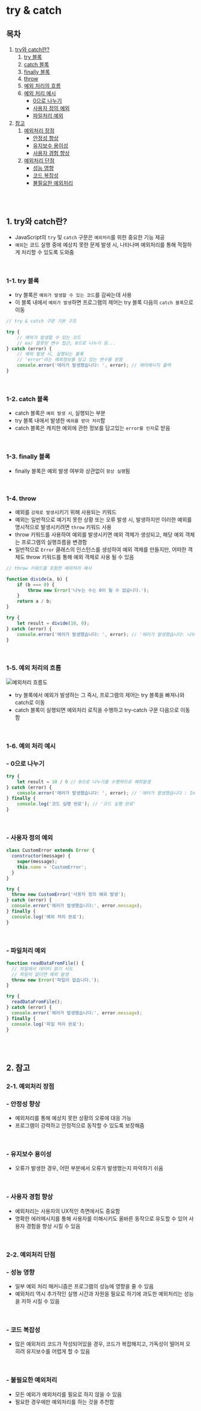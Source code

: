 # try & catch

## 목차

1. [try와 catch란?](#1-try와-catch란)
    1. [try 블록](#1-1-try-블록)
    2. [catch 블록](#1-2-catch-블록)
    3. [finally 블록](#1-3-finally-블록)
    4. [throw](#1-4-throw)
    5. [예외 처리의 흐름](#1-5-예외-처리의-흐름)
    6. [예외 처리 예시](#1-6-예외-처리-예시)
        - [0으로 나누기](#--0으로-나누기)
        - [사용자 정의 예외](#--사용자-정의-예외)
        - [파일처리 예외](#--파일처리-예외)
2. [참고](#2-참고)
    1. [예외처리 장점](#2-1-예외처리-장점)
        - [안정성 향상](#--안정성-향상)
        - [유지보수 용이성](#--유지보수-용이성)
        - [사용자 경험 향상](#--사용자-경험-향상)
    2. [예외처리 단점](#2-2-예외처리-단점)
        - [성능 영향](#--성능-영향)
        - [코드 복잡성](#--코드-복잡성)
        - [불필요한 예외처리](#--불필요한-예외처리)

<br>
<br>

## 1. try와 catch란?

- JavaScript의 `try` 및 `catch` 구문은 `예외처리`를 위한 중요한 기능 제공
- `예외`는 코드 실행 중에 예상치 못한 문제 발생 시, 나타나며 예외처리를 통해 적절하게 처리할 수 있도록 도와줌

<br>

### 1-1. try 블록

- try 블록은 `예외가 발생할 수 있는 코드`를 감싸는데 사용
- 이 블록 내에서 `예외가 발생`하면 프로그램의 제어는 try 블록 다음의 `catch 블록`으로 이동

```javascript
// try & catch 구문 기본 구조

try {
    // 예외가 발생할 수 있는 코드
    // ex) 잘못된 변수 접근, 0으로 나누기 등...
} catch (error) {
    // 예외 발생 시, 실행되는 블록
    // 'error'라는 예외정보를 담고 있는 변수를 받음
    console.error('에러가 발생했습니다: ', error); // 에러메시지 출력
}
```

<br>

### 1-2. catch 블록

- catch 블록은 `예외 발생 시`, 실행되는 부분
- try 블록 내에서 발생한 `예외를 받아 처리`함
- catch 블록은 캐치한 예외에 관한 정보를 담고있는 `error를 인자`로 받음

<br>

### 1-3. finally 블록

- finally 블록은 예외 발생 여부와 상관없이 `항상 실행`됨

<br>

### 1-4. throw

- 예외를 `강제로 발생`시키기 위해 사용되는 키워드
- 예외는 일반적으로 예기치 못한 상황 또는 오류 발생 시, 발생하지만 이러한 예외를 명시적으로 발생시키려면 `throw` 키워드 사용
- throw 키워드를 사용하여 예외를 발생시키면 예외 객체가 생성되고, 해당 예외 객체는 프로그램의 실행흐름을 변경함
- 일반적으로 `Error` 클래스의 인스턴스를 생성하여 예외 객체를 만들지만, 어떠한 객체도 throw 키워드를 통해 예외 객체로 사용 될 수 있음

```javascript
// throw 키워드를 포함한 예외처리 예시

function divide(a, b) {
    if (b === 0) {
        throw new Error('나누는 수는 0이 될 수 없습니다.');
    }
    return a / b;
}

try {
    let result = divide(10, 0);
} catch (error) {
    console.error('에러가 발생했습니다: ', error); // '에러가 발생했습니다: 나누는 수는 0이 될 수 없습니다.'
}
```

<br>

### 1-5. 예외 처리의 흐름

![예외처리 흐름도](../img/JS_try,catch,finally,throw.png)

- try 블록에서 예외가 발생하는 그 즉시, 프로그램의 제어는 try 블록을 빠져나와 catch로 이동
- catch 블록이 실행되면 예외처리 로직을 수행하고 try-catch 구문 다음으로 이동함

<br>

### 1-6. 예외 처리 예시

### - 0으로 나누기

```javascript
try {
    let result = 10 / 0 // 0으로 나누기를 수행하므로 예외발생
} catch (error) {
    console.error('에러가 발생했습니다: ', error); // '에러가 발생했습니다 : Infinity'
} finally {
    console.log('코드 실행 완료'); // '코드 실행 완료'
}
```

<br>

### - 사용자 정의 예외

```javascript
class CustomError extends Error {
  constructor(message) {
    super(message);
    this.name = 'CustomError';
  }
}

try {
  throw new CustomError('사용자 정의 예외 발생');
} catch (error) {
  console.error('에러가 발생했습니다:', error.message);
} finally {
  console.log('예외 처리 완료');
}
```

<br>

### - 파일처리 예외

```javascript
function readDataFromFile() {
  // 파일에서 데이터 읽기 시도
  // 파일이 없다면 예외 발생
  throw new Error('파일이 없습니다.');
}

try {
  readDataFromFile();
} catch (error) {
  console.error('에러가 발생했습니다:', error.message);
} finally {
  console.log('파일 처리 완료');
}
```

<br>
<br>

## 2. 참고

### 2-1. 예외처리 장점

### - 안정성 향상

- 예외처리를 통해 예상치 못한 상황의 오류에 대응 가능
- 프로그램이 강력하고 안정적으로 동작할 수 있도록 보장해줌

<br>

### - 유지보수 용이성

- 오류가 발생한 경우, 어떤 부분에서 오류가 발생했는지 파악하기 쉬움

<br>

### - 사용자 경험 향상

- 예외처리는 사용자의 UX적인 측면에서도 중요함
- 명확한 에러메시지를 통해 사용자를 이해시키도 올바른 동작으로 유도할 수 있어 사용자 경험을 향상 시킬 수 있음

<br>

### 2-2. 예외처리 단점

### - 성능 영향

- 일부 예외 처리 매커니즘은 프로그램의 성능에 영향을 줄 수 있음
- 예외처리 역시 추가적인 실행 시간과 자원을 필요로 하기에 과도한 예외처리는 성능을 저하 시킬 수 있음

<br>

### - 코드 복잡성

- 많은 예외처리 코드가 작성되어있을 경우, 코드가 복잡해지고, 가독성이 떨어져 오히려 유지보수를 어렵게 할 수 있음

<br>

### - 불필요한 예외처리

- 모든 예외가 예외처리를 필요로 하지 않을 수 있음
- 필요한 경우에만 예외처리를 하는 것을 추천함